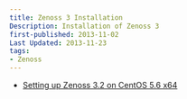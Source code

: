 ```yaml
---
title: Zenoss 3 Installation
Description: Installation of Zenoss 3
first-published: 2013-11-02
Last Updated: 2013-11-23
tags:
- Zenoss
---
```


*   [Setting up Zenoss 3.2 on CentOS 5.6 x64](http://www.tampabaycomputing.com/blog/setting-up-zenoss-3-2-on-centos-5-6-x64 "Setting up Zenoss 3.2 on CentOS 5.6 x64")

